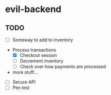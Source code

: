 # evil-backend
## TODO
- [ ] Someway to add to inventory
- Process transactions
    - [x] Checkout session
    - [ ] Decrement inventory
    - [ ] Check over how payments are processed
- more stuff...
- [ ] Secure API
- [ ] Pen test
